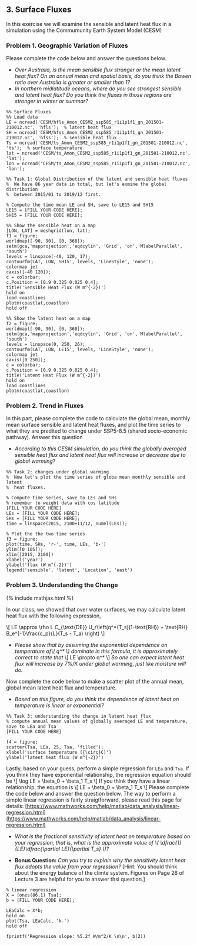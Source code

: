 ## 3. Surface Fluxes

In this exercise we will examine the sensible and latent heat flux in a simulation using the Commumunity Earth System Model (CESM)

### Problem 1. Geographic Variation of Fluxes

Please complete the code below and answer the questions below.
* _Over Australia, is the mean sensible flux stronger or the mean latent heat flux? On an annual mean and spatial basis, do you think the Bowen ratio over Australia is greater or smaller than 1?_
* _In northern midlatitude oceans, where do you see strongest sensible and latent heat flux? Do you think the fluxes in those regions are stronger in winter or summar?_

```
%% Surface Fluxes
%% Load data
LE = ncread('CESM/hfls_Amon_CESM2_ssp585_r1i1p1f1_gn_201501-210012.nc', 'hfls');  % latent heat flux
SH = ncread('CESM/hfss_Amon_CESM2_ssp585_r1i1p1f1_gn_201501-210012.nc', 'hfss');  % sensible heat flux
Ts = ncread('CESM/ts_Amon_CESM2_ssp585_r1i1p1f1_gn_201501-210012.nc', 'ts');  % surface temperature
lat = ncread('CESM/ts_Amon_CESM2_ssp585_r1i1p1f1_gn_201501-210012.nc', 'lat');
lon = ncread('CESM/ts_Amon_CESM2_ssp585_r1i1p1f1_gn_201501-210012.nc', 'lon');

%% Task 1: Global Distribution of the latent and sensible heat fluxes
%  We have 86 year data in total, but let's exmine the global distribution 
%  between 2015/01 to 2019/12 first.

% Compute the time mean LE and SH, save to LE15 and SH15
LE15 = [FILL YOUR CODE HERE];
SH15 = [FILL YOUR CODE HERE];

%% Show the sensible heat on a map
[LON, LAT] = meshgrid(lon, lat);
f1 = figure;
worldmap([-90, 90], [0, 360]);
setm(gca,'mapprojection','eqdcylin', 'Grid', 'on','MlabelParallel', 'south')
levels = linspace(-40, 120, 17);
contourfm(LAT, LON, SH15', levels, 'LineStyle', 'none');
colormap jet
caxis([-40 120]);
c = colorbar;
c.Position = [0.9 0.325 0.025 0.4];
title('Sensible Heat Flux (W m^{-2})')
hold on
load coastlines
plotm(coastlat,coastlon)
hold off

%% Show the latent heat on a map
f2 = figure;
worldmap([-90, 90], [0, 360]);
setm(gca,'mapprojection','eqdcylin', 'Grid', 'on','MlabelParallel', 'south')
levels = linspace(0, 250, 26);
contourfm(LAT, LON, LE15', levels, 'LineStyle', 'none');
colormap jet
caxis([0 250]);
c = colorbar;
c.Position = [0.9 0.325 0.025 0.4];
title('Latent Heat Flux (W m^{-2})')
hold on
load coastlines
plotm(coastlat,coastlon)
```

### Problem 2. Trend in Fluxes

In this part, please complete the code to calculate the global mean, monthly mean surface sensible and latent heat fluxes, and plot the time series to what they are predited to change under SSP5-8.5 (shared socio-economic pathway). Answer this question
* _According to this CESM simulation, do you think the globally averaged sensible heat flux and latent heat flux will increase or decrease due to global warming?_

```
%% Task 2: changes under global warming
%  Now let's plot the time series of globa mean monthly sensible and latent
%  heat fluxes.

% Compute time series, save to LEs and SHs
% remember to weight data with cos latitude
[FILL YOUR CODE HERE]
LEs = [FILL YOUR CODE HERE];
SHs = [FILL YOUR CODE HERE];
time = linspace(2015, 2100+11/12, numel(LEs));

% Plot the the two time series
f3 = figure;
plot(time, SHs, 'r-', time, LEs, 'b-')
ylim([0 105]);
xlim([2015, 2100])
xlabel('year')
ylabel('flux (W m^{-2})')
legend('sensible', 'latent', 'Location', 'east')
```

### Problem 3. Understanding the Change
{% include mathjax.html %}

In our class, we showed that over water surfaces, we may calculate latent heat flux with the following expression,

\\[
    LE \approx \rho L C_{\text{DE}} U_r\left(q^*(T_s)(1-\text{RH}) + \text{RH} B_e^{-1}\frac{c_p}{L}(T_s - T_a)  \right)
\\]

* _Please show that by assuming the exponential dependence on temperature of\\( q^* \\) dominate in this formula, it is approximately correct to state that_
\\[
LE \propto q^*
\\]
_So one can expect latent heat flux will increase by 7%/K under global warming, just like moisture will do._


Now complete the code below to make a scatter plot of the annual mean, global mean latent heat flux and temperature. 

* _Based on this figure, do you think the dependence of latent heat on temperature is linear or exponential?_

```
%% Task 3: understanding the change in latent heat flux
% compute annual mean values of globally averaged LE and temperature, save to LEa and Tsa
[FILL YOUR CODE HERE]

f4 = figure;
scatter(Tsa, LEa, 25, Tsa, 'filled');
xlabel('surface temperature ({\circ}C)')
ylabel('latent heat flux (W m^{-2})')
```

Lastly, based on your guess, perform a simple regression for `LEa` and `Tsa`. If you think they have exponential relationship, the regression equation should be
\\[
\log LE = \beta_0 + \beta_1 T_s
\\]
If you think they have a linear relationship, the equation is
\\[
LE = \beta_0 + \beta_1 T_s
\\]
Please complete the code below and answer the question below. The way to perform a simple linear regression is fairly straigtforward, please read this page for details: [https://www.mathworks.com/help/matlab/data_analysis/linear-regression.html](https://www.mathworks.com/help/matlab/data_analysis/linear-regression.html)

* _What is the fractional sensitivity of latent heat on temperature based on your regression, that is, what is the approximate value of \\( \dfrac{1}{LE}\dfrac{\partial LE}{\partial T_s} \\)?_

* **Bonus Question:** _Can you try to explain why the sensitivity latent heat flux adopts the value from your regression?_  \[Hint: You should think about the energy balance of the climte system. Figures on Page 26 of Lecture 3 are helpful for you to answer thsi question.\]

```
% linear regression
X = [ones(86,1) Tsa];
b = [FILL YOUR CODE HERE];

LEaCalc = X*b;
hold on
plot(Tsa, LEaCalc, 'k-')
hold off

fprintf('Regression slope: %5.2f W/m^2/K \n\n', b(2))
```



